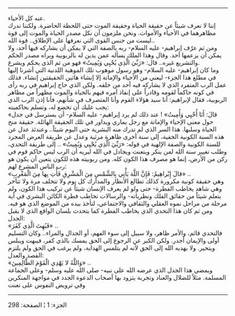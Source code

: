 ------------------------------------------------------------------------

عنه كل الأحياء.  
إننا لا نعرف شيئاً عن حقيقة الحياة وحقيقة الموت حتى اللحظة الحاضرة.
ولكننا ندرك مظاهرهما في الأحياء والأموات. ونحن ملزمون أن نكل مصدر الحياة
والموت إلى قوة ليست من جنس القوى التي نعرفها على الإطلاق.. قوة الله..  
ومن ثم عرّف إبراهيم- عليه السلام- ربه بالصفة التي لا يمكن أن يشاركه فيها
أحد، ولا يمكن أن يزعمها أحد. وقال وهذا الملك يسأله عمن يدين له بالربوبية
ويراه مصدر الحكم والتشريع غيره.. قال: «رَبِّيَ الَّذِي يُحْيِي وَيُمِيتُ» فهو من ثم
الذي يحكم ويشرع.  
وما كان إبراهيم- عليه السلام- وهو رسول موهوب تلك الموهبة اللدنية التي
أشرنا إليها في مطلع هذا الجزء- ليعني من الأحياء والإماتة إلا إنشاء هاتين
الحقيقتين إنشاء. فذلك عمل الرب المتفرد الذي لا يشاركه فيه أحد من خلقه.
ولكن الذي حاج إبراهيم في ربه رأى في كونه حاكماً لقومه وقادراً على إنفاذ
أمره فيهم بالحياة والموت مظهراً من مظاهر الربوبية، فقال لإبراهيم: أنا سيد
هؤلاء القوم وأنا المتصرف في شأنهم، فأنا إذن الرب الذي يجب عليك أن تخضع
له، وتسلم بحاكميته:  
«قالَ: أَنَا أُحْيِي وَأُمِيتُ» ! عند ذلك لم يرد إبراهيم- عليه السلام- أن يسترسل
في جدل حول معنى الإحياء والإماتة مع رجل يماري ويداور في تلك الحقيقة
الهائلة. حقيقة منح الحياة وسلبها. هذا السر الذي لم تدرك منه البشرية حتى
اليوم شيئاً.. وعندئذ عدل عن هذه السنة الكونية الخفية، إلى سنة أخرى ظاهرة
مرثية وعدل عن طريقة العرض المجرد للسنة الكونية والصفة الإلهية في قوله:
«رَبِّيَ الَّذِي يُحْيِي وَيُمِيتُ» .. إلى طريقة التحدي، وطلب تغيير سنة الله لمن ينكر
ويتعنت ويجادل في الله ليريه أن الرب ليس حاكم قوم في ركن من الأرض، إنما
هو مصرف هذا الكون كله. ومن ربوبيته هذه للكون يتعين أن يكون هو رب الناس
المشرع لهم:  
«قالَ إِبْراهِيمُ: فَإِنَّ اللَّهَ يَأْتِي بِالشَّمْسِ مِنَ الْمَشْرِقِ فَأْتِ بِها مِنَ الْمَغْرِبِ» ..  
وهي حقيقة كونية مكرورة كذلك تطالع الأنظار والمدارك كل يوم ولا تتخلف مرة
ولا تتأخر وهي شاهد يخاطب الفطرة- حتى ولو لم يعرف الإنسان شيئاً عن تركيب
هذا الكون، ولم يتعلم شيئاً من حقائق الفلك ونظرياته- والرسالات تخاطب فطرة
الكائن البشري في أية مرحلة من مراحل نموه العقلي والثقافي والاجتماعي،
لتأخذ بيده من الموضع الذي هو فيه. ومن ثم كان هذا التحدي الذي يخاطب
الفطرة كما يتحدث بلسان الواقع الذي لا يقبل الجدل:  
«فَبُهِتَ الَّذِي كَفَرَ» ..  
فالتحدي قائم، والأمر ظاهر، ولا سبيل إلى سوء الفهم، أو الجدال والمراء..
وكان التسليم أولى والإيمان أجدر. ولكن الكبر عن الرجوع إلى الحق يمسك
بالذي كفر، فيبهت ويبلس ويتحير. ولا يهديه الله إلى الحق لأنه لم يتلمس
الهداية، ولم يرغب في الحق ولم يلتزم القصد والعدل:  
«وَاللَّهُ لا يَهْدِي الْقَوْمَ الظَّالِمِينَ» ..  
ويمضي هذا الجدل الذي عرضه الله على نبيه- صلى الله عليه وسلم- وعلى
الجماعة المسلمة. مثلاً للضلال والعناد وتجربة يتزود بها أصحاب الدعوة الجدد
في مواجهة المنكرين وفي ترويض النفوس على تعنت

------------------------------------------------------------------------

الجزء: 1 ¦ الصفحة: 298
